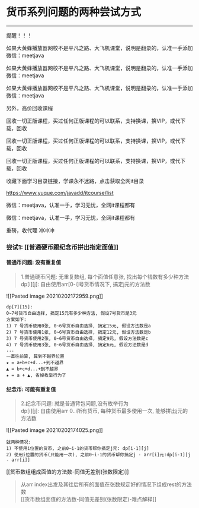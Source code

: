 # 货币系列问题的两种尝试方式

---

提醒！！！ 

如果大黄蜂播放器网校不是平凡之路、大飞机课堂，说明是翻录的，认准一手添加微信：meetjava 

如果大黄蜂播放器网校不是平凡之路、大飞机课堂，说明是翻录的，认准一手添加微信：meetjava 

如果大黄蜂播放器网校不是平凡之路、大飞机课堂，说明是翻录的，认准一手添加微信：meetjava 

另外，高价回收课程 

回收一切正版课程，买过任何正版课程的可以联系，支持换课，换VIP，或代下载，回收 

回收一切正版课程，买过任何正版课程的可以联系，支持换课，换VIP，或代下载，回收 

回收一切正版课程，买过任何正版课程的可以联系，支持换课，换VIP，或代下载，回收 

收藏下面学习目录链接，学课永不迷路，点击获取全网it目录 

https://www.yuque.com/javadd/itcourse/list 

微信：meetjava，认准一手，学习无忧，全网it课程都有 

微信：meetjava，认准一手，学习无忧，全网it课程都有 

重磅，收代理 冲冲冲 



### 尝试1: [[普通硬币跟纪念币拼出指定面值]]   

#### 普通币问题: 没有重复值  

>1.普通硬币问题: 无重复数组, 每个面值任意张, 找出每个钱数有多少种方法  
>dp[i][j]: 自由使用arr[0-i]号货币情况下, 搞定j元的方法数  

![[Pasted image 20210202172959.png]]
```text
dp[7][15]:  
0~7号货币自由选择, 搞定15元有多少种方法, 假设7号货币是3元
方案如下:
1) 7 号货币使用0张, 0~6号货币自由选择, 搞定15元, 假设方法数是a
2) 7 号货币使用1张, 0~6号货币自由选择, 搞定12元, 假设方法数是b
3) 7 号货币使用2张, 0~6号货币自由选择, 搞定9元, 假设方法数是c
4) 7 号货币使用3张, 0~6号货币自由选择, 搞定6元, 假设方法数是d
...
一直往前算, 算到不越界位置
★ = a+b+c+d...+到不越界
▲ = b+c+d...+到不越界
★ = a + ▲, 省掉枚举行为了
```


#### 纪念币: 可能有重复值  

>2.纪念币问题: 就是普通背包问题,没有枚举行为    
>dp[i][j]: 自由使用arr 0..i所有货币, 每种货币最多使用一次, 能够拼出j元的方法数  

![[Pasted image 20210202174025.png]]

```text
就两种情况: 
1) 不使用i位置的货币, 之前0~i-1的货币帮你搞定j元: dp[i-1][j]
2) 使用i位置的货币(只能用一次), 之前0~i-1的货币帮你搞定j - arr[i]元:dp[i-1][j - arr[i]]
```



[[货币数组组成面值的方法数-同值无差别(张数限定)]]
>从arr index出发及其往后所有的面值在张数规定好的情况下组成rest的方法数  
[[货币数组面值的方法数-同值无差别(张数限定)-难点解释]]

